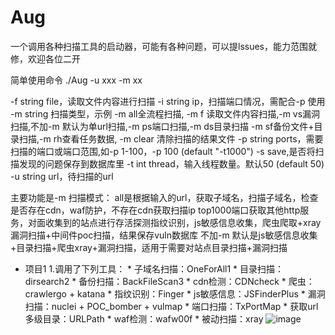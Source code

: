 # Aug
一个调用各种扫描工具的启动器，可能有各种问题，可以提lssues，能力范围就修，欢迎各位二开

简单使用命令 
./Aug -u xxx -m xx

  -f string
        file，读取文件内容进行扫描
  -i string
        ip，扫描端口情况，需配合-p 使用
  -m string
        扫描类型，示例 -m all全流程扫描, -m f 读取文件内容扫描,-m vs漏洞扫描,不加-m 默认为单url扫描,-m ps端口扫描,-m ds目录扫描 -m sf备份文件+目录扫描,-m rh查看任务数据, -m clear 清除扫描的结果文件
  -p string
        ports，需要扫描的端口或端口范围,如-p 1-100，-p 100 (default "-t1000")
  -s    save,是否将扫描发现的问题保存到数据库里
  -t int
        thread，输入线程数量。默认50 (default 50)
  -u string
        url，待扫描的url

 主要功能是-m 扫描模式：
     all是根据输入的url，获取子域名，扫描子域名，检查是否存在cdn，waf防护，不存在cdn获取扫描ip top1000端口获取其他http服务，对面收集到的站点进行存活探测指纹识别，js敏感信息收集，爬虫爬取+xray漏洞扫描+中间件poc扫描，结果保存vuln数据库
     不加-m 默认是js敏感信息收集+目录扫描+爬虫xray+漏洞扫描，适用于需要对站点目录扫描+漏洞扫描

* 项目1
 1.调用了下列工具：
       * 子域名扫描：OneForAll1
       * 目录扫描：dirsearch2
       * 备份扫描：BackFileScan3 
       * cdn检测：CDNcheck
       * 爬虫：crawlergo + katana
       * 指纹识别：Finger
       * js敏感信息：JSFinderPlus
       * 漏洞扫描：nuclei + POC_bomber + vulmap
       * 端口扫描：TxPortMap
       * 获取url多级目录：URLPath
       * waf检测：wafw00f
       * 被动扫描：xray
![image](https://github.com/win1498419293/Aug/assets/44251830/aed5224f-7f4b-417a-9222-54593af3351c)

